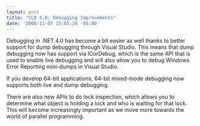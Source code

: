 ```yaml
---
layout: post
title: "CLR 4.0: Debugging Improvements"
date: '2008-11-07 15:05:34 -05:00'
---
```


Debugging in .NET 4.0 has become a bit easier as well thanks to better support for dump debugging through Visual Studio. This means that dump debugging now has support via ICorDebug, which is the same API that is used to enable live debugging and will also allow you to debug Windows Error Reporting mini-dumps in Visual Studio.

If you develop 64-bit applications, 64-bit mixed-mode debugging now supports both live and dump debugging.

There are also new APIs to do lock inspection, which allows you to determine what object is holding a lock and who is waiting for that lock. This will become increasingly important as we move more towards the world of parallel programming.

